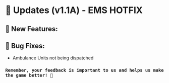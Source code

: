 # 🚀 Updates (v1.1A) - EMS HOTFIX

## 🎉 New Features:



## 🐞 Bug Fixes:
- Ambulance Units not being dispatched

### `Remember, your feedback is important to us and helps us make the game better! 🙌`